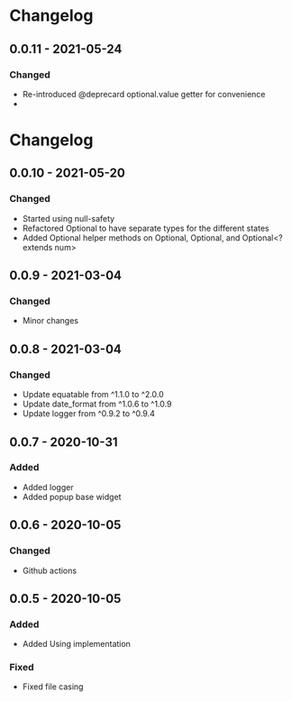 # Changelog

## 0.0.11 - 2021-05-24
### Changed
- Re-introduced @deprecard optional.value getter for convenience
- 

# Changelog
## 0.0.10 - 2021-05-20
### Changed
- Started using null-safety
- Refactored Optional to have separate types for the different states
- Added Optional helper methods on Optional<String>, Optional<List>, and Optional<? extends num>

## 0.0.9 - 2021-03-04
### Changed
- Minor changes

## 0.0.8 - 2021-03-04
### Changed
- Update equatable from ^1.1.0 to ^2.0.0
- Update date_format from ^1.0.6 to ^1.0.9
- Update logger from ^0.9.2 to ^0.9.4

## 0.0.7 - 2020-10-31
### Added
- Added logger
- Added popup base widget

## 0.0.6 - 2020-10-05
### Changed
- Github actions

## 0.0.5 - 2020-10-05
### Added
- Added Using implementation

### Fixed
- Fixed file casing
